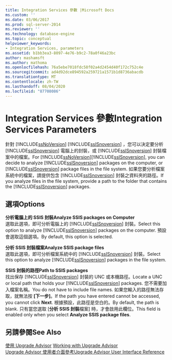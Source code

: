 ```yaml
---
title: Integration Services 參數 |Microsoft Docs
ms.custom: ''
ms.date: 03/06/2017
ms.prod: sql-server-2014
ms.reviewer: ''
ms.technology: database-engine
ms.topic: conceptual
helpviewer_keywords:
- Integration Services, parameters
ms.assetid: b1bb3ea3-8097-4e76-b9c2-78a0f46a23bc
author: mashamsft
ms.author: mathoma
ms.openlocfilehash: 76a5ebe7018fdc58f02a4d2454d40f172c752c4e
ms.sourcegitcommit: ad4d92dce894592a259721a1571b1d8736abacdb
ms.translationtype: MT
ms.contentlocale: zh-TW
ms.lasthandoff: 08/04/2020
ms.locfileid: "87708086"
---
```

# <a name="integration-services-parameters"></a><span data-ttu-id="3decf-102">Integration Services 參數</span><span class="sxs-lookup"><span data-stu-id="3decf-102">Integration Services Parameters</span></span>
  <span data-ttu-id="3decf-103">針對 [!INCLUDE[ssNoVersion](../../includes/ssnoversion-md.md)] [!INCLUDE[ssISnoversion](../../includes/ssisnoversion-md.md)] ，您可以決定要分析 [!INCLUDE[ssISnoversion](../../includes/ssisnoversion-md.md)] 電腦上的封裝，或 [!INCLUDE[ssISnoversion](../../includes/ssisnoversion-md.md)] 封裝檔案中的檔案。</span><span class="sxs-lookup"><span data-stu-id="3decf-103">For [!INCLUDE[ssNoVersion](../../includes/ssnoversion-md.md)][!INCLUDE[ssISnoversion](../../includes/ssisnoversion-md.md)], you can decide to analyze [!INCLUDE[ssISnoversion](../../includes/ssisnoversion-md.md)] packages on the computer, or [!INCLUDE[ssISnoversion](../../includes/ssisnoversion-md.md)] package files in the file system.</span></span> <span data-ttu-id="3decf-104">如果您要分析檔案系統中的檔案，請提供包含 [!INCLUDE[ssISnoversion](../../includes/ssisnoversion-md.md)] 封裝之資料夾的路徑。</span><span class="sxs-lookup"><span data-stu-id="3decf-104">If you analyze files in the file system, provide a path to the folder that contains the [!INCLUDE[ssISnoversion](../../includes/ssisnoversion-md.md)] packages.</span></span>  
  
## <a name="options"></a><span data-ttu-id="3decf-105">選項</span><span class="sxs-lookup"><span data-stu-id="3decf-105">Options</span></span>  
 <span data-ttu-id="3decf-106">**分析電腦上的 SSIS 封裝**</span><span class="sxs-lookup"><span data-stu-id="3decf-106">**Analyze SSIS packages on Computer**</span></span>  
 <span data-ttu-id="3decf-107">選取此選項，即可分析電腦上的 [!INCLUDE[ssISnoversion](../../includes/ssisnoversion-md.md)] 封裝。</span><span class="sxs-lookup"><span data-stu-id="3decf-107">Select this option to analyze [!INCLUDE[ssISnoversion](../../includes/ssisnoversion-md.md)] packages on the computer.</span></span> <span data-ttu-id="3decf-108">預設會選取這個選項。</span><span class="sxs-lookup"><span data-stu-id="3decf-108">By default, this option is selected.</span></span>  
  
 <span data-ttu-id="3decf-109">**分析 SSIS 封裝檔案**</span><span class="sxs-lookup"><span data-stu-id="3decf-109">**Analyze SSIS package files**</span></span>  
 <span data-ttu-id="3decf-110">選取此選項，即可分析檔案系統中的 [!INCLUDE[ssISnoversion](../../includes/ssisnoversion-md.md)] 封裝。</span><span class="sxs-lookup"><span data-stu-id="3decf-110">Select this option to analyze [!INCLUDE[ssISnoversion](../../includes/ssisnoversion-md.md)] packages in the file system.</span></span>  
  
 <span data-ttu-id="3decf-111">**SSIS 封裝的路徑**</span><span class="sxs-lookup"><span data-stu-id="3decf-111">**Path to SSIS packages**</span></span>  
 <span data-ttu-id="3decf-112">找出保存 [!INCLUDE[ssISnoversion](../../includes/ssisnoversion-md.md)] 封裝的 UNC 或本機路徑。</span><span class="sxs-lookup"><span data-stu-id="3decf-112">Locate a UNC or local path that holds your [!INCLUDE[ssISnoversion](../../includes/ssisnoversion-md.md)] packages.</span></span> <span data-ttu-id="3decf-113">您不需要加入檔案名稱。</span><span class="sxs-lookup"><span data-stu-id="3decf-113">You do not have to include file names.</span></span> <span data-ttu-id="3decf-114">如果您輸入的路徑無法存取，就無法按 **[下一步]**。</span><span class="sxs-lookup"><span data-stu-id="3decf-114">If the path you have entered cannot be accessed, you cannot click **Next**.</span></span> <span data-ttu-id="3decf-115">根據預設，此路徑是空白的。</span><span class="sxs-lookup"><span data-stu-id="3decf-115">By default, the path is blank.</span></span> <span data-ttu-id="3decf-116">只有當您選取 [**分析 SSIS 封裝**檔案] 時，才會啟用此欄位。</span><span class="sxs-lookup"><span data-stu-id="3decf-116">This field is enabled only when you select **Analyze SSIS package files**.</span></span>  
  
## <a name="see-also"></a><span data-ttu-id="3decf-117">另請參閱</span><span class="sxs-lookup"><span data-stu-id="3decf-117">See Also</span></span>  
 <span data-ttu-id="3decf-118">[使用 Upgrade Advisor](../../../2014/sql-server/install/working-with-upgrade-advisor.md) </span><span class="sxs-lookup"><span data-stu-id="3decf-118">[Working with Upgrade Advisor](../../../2014/sql-server/install/working-with-upgrade-advisor.md) </span></span>  
 [<span data-ttu-id="3decf-119">Upgrade Advisor 使用者介面參考</span><span class="sxs-lookup"><span data-stu-id="3decf-119">Upgrade Advisor User Interface Reference</span></span>](../../../2014/sql-server/install/upgrade-advisor-user-interface-reference.md)  
  
  
